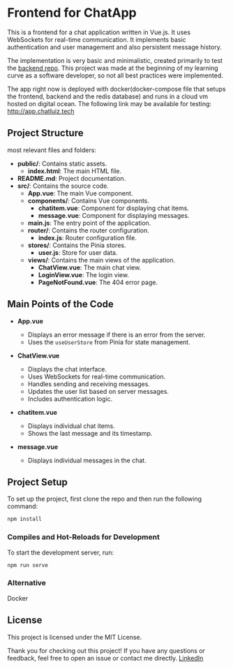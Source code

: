 # Frontend for ChatApp

This is a frontend for a chat application written in Vue.js. It uses WebSockets for real-time communication. It implements basic authentication and user management and also persistent message history. 

The implementation is very basic and minimalistic, created primarily to test the [backend repo](https://github.com/luque667788/chatapp-backend). This project was made at the beginning of my learning curve as a software developer, so not all best practices were implemented.

The app right now is deployed with docker(docker-compose file that setups the frontend, backend and the redis database) and runs in a cloud vm hosted on digital ocean.
The following link may be available for testing: http://app.chatluiz.tech

## Project Structure
most relevant files and folders:

- **public/**: Contains static assets.
  - **index.html**: The main HTML file.
- **README.md**: Project documentation.
- **src/**: Contains the source code.
  - **App.vue**: The main Vue component.
  - **components/**: Contains Vue components.
    - **chatitem.vue**: Component for displaying chat items.
    - **message.vue**: Component for displaying messages.
  - **main.js**: The entry point of the application.
  - **router/**: Contains the router configuration.
    - **index.js**: Router configuration file.
  - **stores/**: Contains the Pinia stores.
    - **user.js**: Store for user data.
  - **views/**: Contains the main views of the application.
    - **ChatView.vue**: The main chat view.
    - **LoginView.vue**: The login view.
    - **PageNotFound.vue**: The 404 error page.

## Main Points of the Code

- **App.vue**
  - Displays an error message if there is an error from the server.
  - Uses the `useUserStore` from Pinia for state management.

- **ChatView.vue**
  - Displays the chat interface.
  - Uses WebSockets for real-time communication.
  - Handles sending and receiving messages.
  - Updates the user list based on server messages.
  - Includes authentication logic.

- **chatitem.vue**
  - Displays individual chat items.
  - Shows the last message and its timestamp.

- **message.vue**
  - Displays individual messages in the chat.

## Project Setup

To set up the project, first clone the repo and then run the following command:

```bash
npm install
```
### Compiles and Hot-Reloads for Development

To start the development server, run:
```bash
npm run serve
```
### Alternative 
  Docker
## License

This project is licensed under the MIT License.

Thank you for checking out this project! If you have any questions or feedback, feel free to open an issue or contact me directly. [LinkedIn](https://www.linkedin.com/in/luiz-henrique-salles-de-oliveira-mendon%C3%A7a-3963b928b/)

